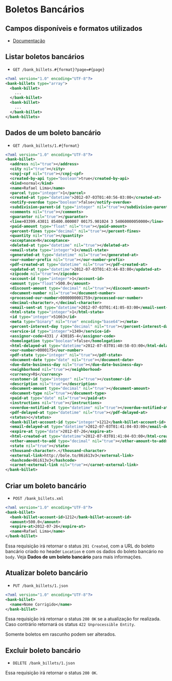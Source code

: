 Boletos Bancários
========

Campos disponíveis e formatos utilizados
------------

* [Documentação](http://suporte.cobregratis.com.br/hc/pt-br/articles/201644783-Campos-que-podem-ser-usados-na-criação-de-boletos)

Listar boletos bancários
------------

* `GET /bank_billets.#{format}?page=#{page}`

```xml
<?xml version="1.0" encoding="UTF-8"?>
<bank-billets type="array">
  <bank-billet>
    ...
  </bank-billet>
  <bank-billet>
    ...
  </bank-billet>
</bank-billets>
```

Dados de um boleto bancário
-----------

* `GET /bank_billets/1.#{format}`

```xml
<?xml version="1.0" encoding="UTF-8"?>
<bank-billet>
  <address nil="true"></address>
  <city nil="true"></city>
  <cnpj-cpf nil="true"></cnpj-cpf>
  <created-by-api type="boolean">true</created-by-api>
  <kind>normal</kind>
  <name>Rafael Lima</name>
  <parcel type="integer">1</parcel>
  <created-at type="datetime">2012-07-03T01:40:56-03:00</created-at>
  <notify-overdue type="boolean">false</notify-overdue>
  <subdivision-parent-id type="integer" nil="true"></subdivision-parent-id>
  <comments nil="true"></comments>
  <guarantor nil="true"></guarantor>
  <line>03399.43011 85400.000007 00175.901024 3 54060000050000</line>
  <paid-amount type="float" nil="true"></paid-amount>
  <percent-fines type="decimal" nil="true"></percent-fines>
  <quantity nil="true"></quantity>
  <acceptance>N</acceptance>
  <deleted-at type="datetime" nil="true"></deleted-at>
  <email-state type="integer">1</email-state>
  <generated-at type="datetime" nil="true"></generated-at>
  <our-number-prefix nil="true"></our-number-prefix>
  <pdf-created-at type="datetime" nil="true"></pdf-created-at>
  <updated-at type="datetime">2012-07-03T01:43:44-03:00</updated-at>
  <zipcode nil="true"></zipcode>
  <account-id type="integer">1</account-id>
  <amount type="float">500.0</amount>
  <discount-amount type="decimal" nil="true"></discount-amount>
  <document-number nil="true"></document-number>
  <processed-our-number>0000000001759</processed-our-number>
  <decimal-character>,</decimal-character>
  <email-sent-at type="datetime">2012-07-03T01:41:05-03:00</email-sent-at>
  <html-state type="integer">1</html-state>
  <id type="integer">51663</id>
  <meta type="binary" nil="true" encoding="base64"></meta>
  <percent-interest-day type="decimal" nil="true"></percent-interest-day>
  <service-id type="integer">1349</service-id>
  <assignor-code>4331 / 430185-4</assignor-code>
  <homologation type="boolean">false</homologation>
  <html-delayed-at type="datetime">2012-07-03T01:40:58-03:00</html-delayed-at>
  <our-number>0000175</our-number>
  <pdf-state type="integer" nil="true"></pdf-state>
  <document-date type="date" nil="true"></document-date>
  <due-date-business-day nil="true"></due-date-business-day>
  <neighborhood nil="true"></neighborhood>
  <currency>R$</currency>
  <customer-id type="integer" nil="true"></customer-id>
  <description nil="true"></description>
  <document-amount type="decimal" nil="true"></document-amount>
  <document-type nil="true"></document-type>
  <paid-at type="date" nil="true"></paid-at>
  <instructions nil="true"></instructions>
  <overdue-notified-at type="datetime" nil="true"></overdue-notified-at>
  <pdf-delayed-at type="datetime" nil="true"></pdf-delayed-at>
  <status>c</status>
  <bank-billet-account-id type="integer">1212</bank-billet-account-id>
  <email-delayed-at type="datetime">2012-07-03T01:41:04-03:00</email-delayed-at>
  <expire-at type="date">2012-07-26</expire-at>
  <html-created-at type="datetime">2012-07-03T01:41:04-03:00</html-created-at>
  <other-amount-to-add type="decimal" nil="true"></other-amount-to-add>
  <state nil="true"></state>
  <thousand-character>.</thousand-character>
  <external-link>http://bole.to/86i613v3</external-link>
  <hashcode>86i613v3</hashcode>
  <carnet-external-link nil="true"></carnet-external-link>
</bank-billet>
```

Criar um boleto bancário
--------------

* `POST /bank_billets.xml`

```xml
<?xml version="1.0" encoding="UTF-8"?>
<bank-billet>
  <bank-billet-account-id>1212</bank-billet-account-id>
  <amount>500.0</amount>
  <expire-at>2012-07-26</expire-at>
  <name>Rafael Lima</name>  
</bank-billet>
```

Essa requisição irá retornar o status `201 Created`, com a URL do boleto bancário criado no header `Location` e com os dados do boleto bancário no `body`. Veja **Dados de um boleto bancário** para mais informações.

Atualizar boleto bancário
---------------

* `PUT /bank_billets/1.json`

```xml
<?xml version="1.0" encoding="UTF-8"?>
<bank-billet>
  <name>Nome Corrigido</name>  
</bank-billet>
```

Essa requisição irá retornar o status `200 OK` se a atualização for realizada. Caso contrário retornará os status `422 Unprocessible Entity`.

Somente boletos em rascunho podem ser alterados.

Excluir boleto bancário
-------------

* `DELETE /bank_billets/1.json`

Essa requisição irá retornar o status `200 OK`.
